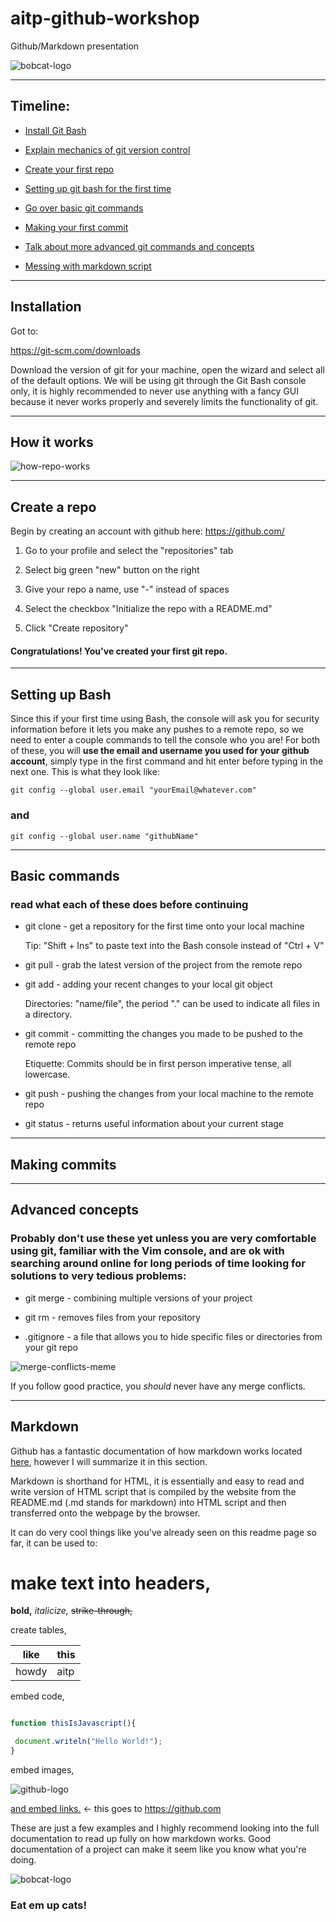# aitp-github-workshop

Github/Markdown presentation

![bobcat-logo](https://github.com/EnEmerson/aitp-github-workshop/blob/master/resources/txst-aitp-logo.png)

---

## Timeline:

* [Install Git Bash](https://github.com/EnEmerson/aitp-github-workshop#installation)

* [Explain mechanics of git version control](https://github.com/EnEmerson/aitp-github-workshop#how-it-works)

* [Create your first repo](https://github.com/EnEmerson/aitp-github-workshop#create-a-repo)

* [Setting up git bash for the first time](https://github.com/EnEmerson/aitp-github-workshop#setting-up-bash)

* [Go over basic git commands](https://github.com/EnEmerson/aitp-github-workshop#basic-commands)

* [Making your first commit](https://github.com/EnEmerson/aitp-github-workshop#making-commits)

* [Talk about more advanced git commands and concepts](https://github.com/EnEmerson/aitp-github-workshop#advanced-concepts)

* [Messing with markdown script](https://github.com/EnEmerson/aitp-github-workshop#markdown)

---

## Installation

Got to:

https://git-scm.com/downloads

Download the version of git for your machine, open the wizard and select all of the default options. We will be using git through the Git Bash console only, it is highly recommended to never use anything with a fancy GUI because it never works properly and severely limits the functionality of git.

---

## How it works

![how-repo-works](https://github.com/EnEmerson/aitp-github-workshop/blob/master/resources/how-repo-works.png)

---

## Create a repo

Begin by creating an account with github here:  https://github.com/

1. Go to your profile and select the "repositories" tab

2. Select big green "new" button on the right

3. Give your repo a name, use "-" instead of spaces

4. Select the checkbox "Initialize the repo with a README.md"

5. Click "Create repository"

#### Congratulations! You've created your first git repo.

---

## Setting up Bash

Since this if your first time using Bash, the console will ask you for security information before it lets you make any pushes to a remote repo, so we need to enter a couple commands to tell the console who you are! For both of these, you will **use the email and username you used for your github account**, simply type in the first command and hit enter before typing in the next one. This is what they look like:

```
git config --global user.email "yourEmail@whatever.com"
```

### and

```
git config --global user.name "githubName"
```

---

## Basic commands

### read what each of these does before continuing

* git clone - get a repository for the first time onto your local machine

	Tip: "Shift + Ins" to paste text into the Bash console instead of "Ctrl + V"

* git pull - grab the latest version of the project from the remote repo

* git add - adding your recent changes to your local git object

	Directories: "name/file", the period "." can be used to indicate all files in a directory.

* git commit - committing the changes you made to be pushed to the remote repo

	Etiquette: Commits should be in first person imperative tense, all lowercase.

* git push - pushing the changes from your local machine to the remote repo

* git status - returns useful information about your current stage

---

## Making commits



---

## Advanced concepts

### Probably don't use these yet unless you are very comfortable using git, familiar with the Vim console, and are ok with searching around online for long periods of time looking for solutions to very tedious problems:

* git merge - combining multiple versions of your project

* git rm - removes files from your repository

* .gitignore - a file that allows you to hide specific files or directories from your git repo

![merge-conflicts-meme](https://github.com/EnEmerson/aitp-github-workshop/blob/master/resources/merge-conflicts-meme.jpg)

If you follow good practice, you *should* never have any merge conflicts.

---

## Markdown

Github has a fantastic documentation of how markdown works located [here](https://github.com/adam-p/markdown-here/wiki/Markdown-Cheatsheet), however I will summarize it in this section.

Markdown is shorthand for HTML, it is essentially and easy to read and write version of HTML script that is compiled by the website from the README.md (.md stands for markdown) into HTML script and then transferred onto the webpage by the browser.

It can do very cool things like you've already seen on this readme page so far, it can be used to:

# make text into headers,

**bold,** *italicize,* ~~strike-through,~~ 

create tables,

like|this
----|----
howdy|aitp

embed code,

```javascript

function thisIsJavascript(){

 document.writeln("Hello World!");
}
```

embed images,

![github-logo](https://github.com/EnEmerson/aitp-github-workshop/blob/master/resources/github-logo.png)

[and embed links.](https://github.com/) <- this goes to https://github.com

These are just a few examples and I highly recommend looking into the full documentation to read up fully on how markdown works. Good documentation of a project can make it seem like you know what you're doing.

![bobcat-logo](https://github.com/EnEmerson/aitp-github-workshop/blob/master/resources/bobcat-logo.png)

### Eat em up cats!
